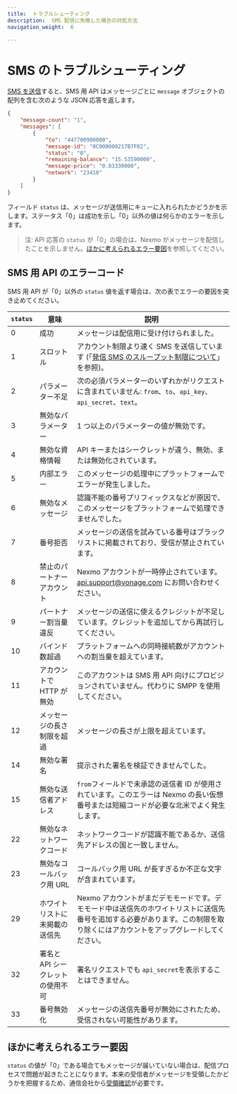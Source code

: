 ```yaml
---
title:  トラブルシューティング
description:  SMS 配信に失敗した場合の対処方法
navigation_weight:  6

---
```



SMS のトラブルシューティング
================

[SMS を送信](/messaging/sms/code-snippets/send-an-sms)すると、SMS 用 API はメッセージごとに `message` オブジェクトの配列を含む次のような JSON 応答を返します。

```json
{
    "message-count": "1",
    "messages": [
        {
            "to": "447700900000",
            "message-id": "0C000000217B7F02",
            "status": "0",
            "remaining-balance": "15.53590000",
            "message-price": "0.03330000",
            "network": "23410"
        }
    ]
}
```

フィールド `status` は、メッセージが送信用にキューに入れられたかどうかを示します。ステータス「0」は成功を示し「0」以外の値は何らかのエラーを示します。

> 注: API 応答の `status` が「0」の場合は、Nexmo がメッセージを配信したことを示しません。[ほかに考えられるエラー要因](#what-else-could-have-gone-wrong)を参照してください。

SMS 用 API のエラーコード
-----------------

SMS 用 API が「0」以外の `status` 値を返す場合は、次の表でエラーの要因を突き止めてください。

| `status` |         意味          |                                                       説明                                                        |
|----------|---------------------|-----------------------------------------------------------------------------------------------------------------|
| 0        | 成功                  | メッセージは配信用に受け付けられました。                                                                                            |
| 1        | スロットル               | アカウント制限より速く SMS を送信しています (「[発信 SMS のスループット制限について](https://help.nexmo.com/hc/en-us/articles/203993598)」を参照)。 |
| 2        | パラメーター不足            | 次の必須パラメーターのいずれかがリクエストに含まれていません: `from`、`to`、`api_key`、`api_secret`、`text`。                                      |
| 3        | 無効なパラメーター           | 1 つ以上のパラメーターの値が無効です。                                                                                            |
| 4        | 無効な資格情報             | API キーまたはシークレットが違う、無効、または無効化されています。                                                                             |
| 5        | 内部エラー               | このメッセージの処理中にプラットフォームでエラーが発生しました。                                                                                |
| 6        | 無効なメッセージ            | 認識不能の番号プリフィックスなどが原因で、このメッセージをプラットフォームで処理できませんでした。                                                               |
| 7        | 番号拒否                | メッセージの送信を試みている番号はブラックリストに掲載されており、受信が禁止されています。                                                                   |
| 8        | 禁止のパートナーアカウント       | Nexmo アカウントが一時停止されています。[api.support@vonage.com](mailto:api.support@vonage.com) にお問い合わせください。                     |
| 9        | パートナー割当量違反          | メッセージの送信に使えるクレジットが不足しています。クレジットを追加してから再試行してください。                                                                |
| 10       | バインド数超過             | プラットフォームへの同時接続数がアカウントへの割当量を超えています。                                                                              |
| 11       | アカウントで HTTP が無効     | このアカウントは SMS 用 API 向けにプロビジョンされていません。代わりに SMPP を使用してください。                                                        |
| 12       | メッセージの長さ制限を超過       | メッセージの長さが上限を超えています。                                                                                             |
| 14       | 無効な署名               | 提示された署名を検証できませんでした。                                                                                             |
| 15       | 無効な送信者アドレス          | `from`フィールドで未承認の送信者 ID が使用されています。このエラーは Nexmo の長い仮想番号または短縮コードが必要な北米でよく発生します。                                    |
| 22       | 無効なネットワークコード        | ネットワークコードが認識不能であるか、送信先アドレスの国と一致しません。                                                                            |
| 23       | 無効なコールバック用 URL      | コールバック用 URL が長すぎるか不正な文字が含まれています。                                                                                |
| 29       | ホワイトリストに未掲載の送信先     | Nexmo アカウントがまだデモモードです。デモモード中は送信先のホワイトリストに送信先番号を追加する必要があります。この制限を取り除くにはアカウントをアップグレードしてください。                      |
| 32       | 署名と API シークレットの使用不可 | 署名リクエストでも `api_secret`を表示することはできません。                                                                            |
| 33       | 番号無効化               | メッセージの送信先番号が無効にされたため、受信されない可能性があります。                                                                            |

ほかに考えられるエラー要因
-------------

`status` の値が「0」である場合てもメッセージが届いていない場合は、配信プロセスで問題が起きたことになります。本来の受信者がメッセージを受領したかどうかを把握するため、通信会社から[受領確認](/messaging/sms/guides/delivery-receipts)が必要です。

